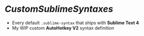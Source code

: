 # ***CustomSublimeSyntaxes***

 - Every default `.sublime-syntax` that ships with **Sublime Text 4**
 - My WIP custom **AutoHotkey V2** syntax definition
